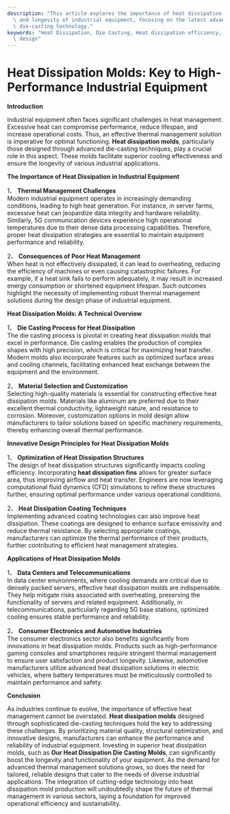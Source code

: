 ```yaml
---
description: "This article explores the importance of heat dissipation molds in enhancing the performance\
  \ and longevity of industrial equipment, focusing on the latest advancements in\
  \ die-casting technology."
keywords: "Heat Dissipation, Die Casting, Heat dissipation efficiency, Heat dissipation optimization\
  \ design"
---
```

# Heat Dissipation Molds: Key to High-Performance Industrial Equipment

**Introduction**  

Industrial equipment often faces significant challenges in heat management. Excessive heat can compromise performance, reduce lifespan, and increase operational costs. Thus, an effective thermal management solution is imperative for optimal functioning. **Heat dissipation molds**, particularly those designed through advanced die-casting techniques, play a crucial role in this aspect. These molds facilitate superior cooling effectiveness and ensure the longevity of various industrial applications. 

**The Importance of Heat Dissipation in Industrial Equipment**  

1、 **Thermal Management Challenges**  
Modern industrial equipment operates in increasingly demanding conditions, leading to high heat generation. For instance, in server farms, excessive heat can jeopardize data integrity and hardware reliability. Similarly, 5G communication devices experience high operational temperatures due to their dense data processing capabilities. Therefore, proper heat dissipation strategies are essential to maintain equipment performance and reliability.

2、 **Consequences of Poor Heat Management**  
When heat is not effectively dissipated, it can lead to overheating, reducing the efficiency of machines or even causing catastrophic failures. For example, if a heat sink fails to perform adequately, it may result in increased energy consumption or shortened equipment lifespan. Such outcomes highlight the necessity of implementing robust thermal management solutions during the design phase of industrial equipment.

**Heat Dissipation Molds: A Technical Overview**  

1、 **Die Casting Process for Heat Dissipation**  
The die casting process is pivotal in creating heat dissipation molds that excel in performance. Die casting enables the production of complex shapes with high precision, which is critical for maximizing heat transfer. Modern molds also incorporate features such as optimized surface areas and cooling channels, facilitating enhanced heat exchange between the equipment and the environment.

2、 **Material Selection and Customization**  
Selecting high-quality materials is essential for constructing effective heat dissipation molds. Materials like aluminum are preferred due to their excellent thermal conductivity, lightweight nature, and resistance to corrosion. Moreover, customization options in mold design allow manufacturers to tailor solutions based on specific machinery requirements, thereby enhancing overall thermal performance.

**Innovative Design Principles for Heat Dissipation Molds**  

1、 **Optimization of Heat Dissipation Structures**  
The design of heat dissipation structures significantly impacts cooling efficiency. Incorporating **heat dissipation fins** allows for greater surface area, thus improving airflow and heat transfer. Engineers are now leveraging computational fluid dynamics (CFD) simulations to refine these structures further, ensuring optimal performance under various operational conditions.

2、 **Heat Dissipation Coating Techniques**  
Implementing advanced coating technologies can also improve heat dissipation. These coatings are designed to enhance surface emissivity and reduce thermal resistance. By selecting appropriate coatings, manufacturers can optimize the thermal performance of their products, further contributing to efficient heat management strategies.

**Applications of Heat Dissipation Molds**  

1、 **Data Centers and Telecommunications**  
In data center environments, where cooling demands are critical due to densely packed servers, effective heat dissipation molds are indispensable. They help mitigate risks associated with overheating, preserving the functionality of servers and related equipment. Additionally, in telecommunications, particularly regarding 5G base stations, optimized cooling ensures stable performance and reliability.

2、 **Consumer Electronics and Automotive Industries**  
The consumer electronics sector also benefits significantly from innovations in heat dissipation molds. Products such as high-performance gaming consoles and smartphones require stringent thermal management to ensure user satisfaction and product longevity. Likewise, automotive manufacturers utilize advanced heat dissipation solutions in electric vehicles, where battery temperatures must be meticulously controlled to maintain performance and safety.

**Conclusion**  

As industries continue to evolve, the importance of effective heat management cannot be overstated. **Heat dissipation molds** designed through sophisticated die-casting techniques hold the key to addressing these challenges. By prioritizing material quality, structural optimization, and innovative designs, manufacturers can enhance the performance and reliability of industrial equipment. Investing in superior heat dissipation molds, such as **Our Heat Dissipation Die Casting Molds**, can significantly boost the longevity and functionality of your equipment. As the demand for advanced thermal management solutions grows, so does the need for tailored, reliable designs that cater to the needs of diverse industrial applications. The integration of cutting-edge technology into heat dissipation mold production will undoubtedly shape the future of thermal management in various sectors, laying a foundation for improved operational efficiency and sustainability.
